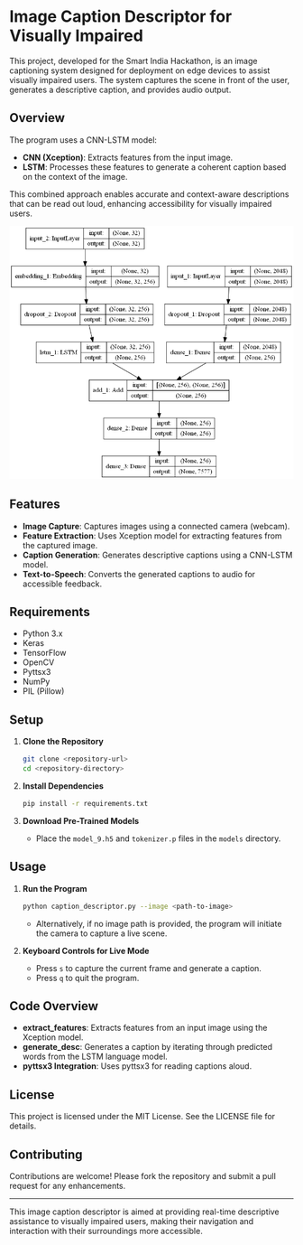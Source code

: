 # Image Caption Descriptor for Visually Impaired

This project, developed for the Smart India Hackathon, is an image captioning system designed for deployment on edge devices to assist visually impaired users. The system captures the scene in front of the user, generates a descriptive caption, and provides audio output.

## Overview

The program uses a CNN-LSTM model:
- **CNN (Xception)**: Extracts features from the input image.
- **LSTM**: Processes these features to generate a coherent caption based on the context of the image.

This combined approach enables accurate and context-aware descriptions that can be read out loud, enhancing accessibility for visually impaired users.

![Model Architecture](model.png)

## Features
- **Image Capture**: Captures images using a connected camera (webcam).
- **Feature Extraction**: Uses Xception model for extracting features from the captured image.
- **Caption Generation**: Generates descriptive captions using a CNN-LSTM model.
- **Text-to-Speech**: Converts the generated captions to audio for accessible feedback.

## Requirements
- Python 3.x
- Keras
- TensorFlow
- OpenCV
- Pyttsx3
- NumPy
- PIL (Pillow)

## Setup

1. **Clone the Repository**
    ```bash
    git clone <repository-url>
    cd <repository-directory>
    ```

2. **Install Dependencies**
    ```bash
    pip install -r requirements.txt
    ```

3. **Download Pre-Trained Models**
   - Place the `model_9.h5` and `tokenizer.p` files in the `models` directory.

## Usage

1. **Run the Program**
    ```bash
    python caption_descriptor.py --image <path-to-image>
    ```

   - Alternatively, if no image path is provided, the program will initiate the camera to capture a live scene.

2. **Keyboard Controls for Live Mode**
   - Press `s` to capture the current frame and generate a caption.
   - Press `q` to quit the program.

## Code Overview

- **extract_features**: Extracts features from an input image using the Xception model.
- **generate_desc**: Generates a caption by iterating through predicted words from the LSTM language model.
- **pyttsx3 Integration**: Uses pyttsx3 for reading captions aloud.

## License
This project is licensed under the MIT License. See the LICENSE file for details.

## Contributing
Contributions are welcome! Please fork the repository and submit a pull request for any enhancements.

---

This image caption descriptor is aimed at providing real-time descriptive assistance to visually impaired users, making their navigation and interaction with their surroundings more accessible.
